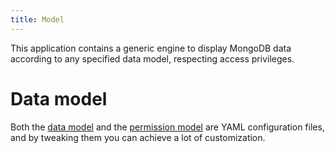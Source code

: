 ```yaml
---
title: Model
---
```

This application contains a generic engine to display MongoDB data according to
any specified data model, respecting access privileges.

Data model
=============================================================================================
Both the
[data model]({{site.serverbase}}/models/data.YAML)
and the
[permission model]({{site.serverbase}}/models/permission.YAML)
are YAML configuration files, and by tweaking them you can achieve a lot of customization.


